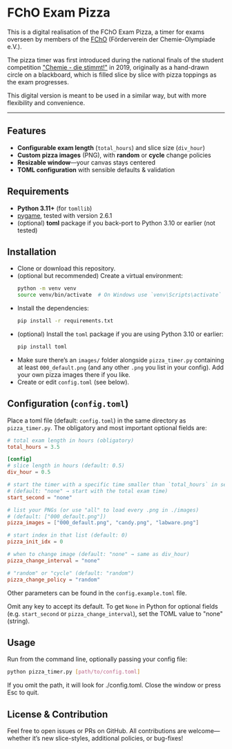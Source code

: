 # FChO Exam Pizza

This is a digital realisation of the FChO Exam Pizza, a timer for exams 
overseen by members of the 
[FChO](https://www.fcho.de/) (Förderverein der Chemie-Olympiade e.V.).

The pizza timer was first introduced during the national finals of the
student competition
["Chemie - die stimmt!"](https://www.chemie-die-stimmt.de/)
in 2019, originally as a hand-drawn circle on a blackboard,
which is filled slice by slice with pizza toppings as the exam progresses.

This digital version is meant to be used in a similar way, but with
more flexibility and convenience.

---

## Features

- **Configurable exam length** (`total_hours`) and slice size (`div_hour`)  
- **Custom pizza images** (PNG), with **random** or **cycle** change policies  
- **Resizable window**—your canvas stays centered  
- **TOML configuration** with sensible defaults & validation  

## Requirements

- **Python 3.11+** (for `tomllib`)
- [pygame](https://www.pygame.org/), tested with version 2.6.1
- (optional) **toml** package if you back-port to Python 3.10 or earlier (not tested)

## Installation
- Clone or download this repository.
- (optional but recommended) Create a virtual environment:
   ```bash
   python -m venv venv
   source venv/bin/activate  # On Windows use `venv\Scripts\activate`
   ```
- Install the dependencies:
   ```bash
   pip install -r requirements.txt
   ```
- (optional) Install the `toml` package if you are using Python 3.10 or earlier:
   ```bash
   pip install toml
   ```
- Make sure there’s an `images/` folder alongside `pizza_timer.py` 
containing at least `000_default.png` (and any other `.png` you list in your config).
Add your own pizza images there if you like.
- Create or edit `config.toml` (see below).

## Configuration (`config.toml`)

Place a toml file (default: `config.toml`) in the same directory as `pizza_timer.py`.
The obligatory and most important optional fields are:

```toml
# total exam length in hours (obligatory)
total_hours = 3.5

[config]
# slice length in hours (default: 0.5)
div_hour = 0.5

# start the timer with a specific time smaller than `total_hours` in seconds
# (default: "none" → start with the total exam time)
start_second = "none"

# list your PNGs (or use "all" to load every .png in ./images)
# (default: ["000_default.png"])
pizza_images = ["000_default.png", "candy.png", "labware.png"]

# start index in that list (default: 0)
pizza_init_idx = 0

# when to change image (default: "none" → same as div_hour)
pizza_change_interval = "none"

# "random" or "cycle" (default: "random")
pizza_change_policy = "random"
```

Other parameters can be found in the `config.example.toml` file.

Omit any key to accept its default. To get `None` in Python for 
optional fields (e.g. `start_second` or `pizza_change_interval`), 
set the TOML value to "none" (string).

## Usage

Run from the command line, optionally passing your config file:
```bash
python pizza_timer.py [path/to/config.toml]
```
If you omit the path, it will look for ./config.toml.
Close the window or press Esc to quit.

## License & Contribution

Feel free to open issues or PRs on GitHub.
All contributions are welcome—whether it’s new slice-styles, 
additional policies, or bug-fixes!

